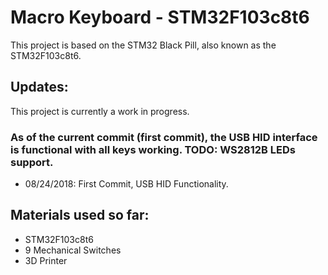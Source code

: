 # Macro Keyboard - STM32F103c8t6
This project is based on the STM32 Black Pill, also known as the STM32F103c8t6.

## Updates:
This project is currently a work in progress.
### As of the current commit (first commit), the USB HID interface is functional with all keys working. TODO: WS2812B LEDs support.
- 08/24/2018: First Commit, USB HID Functionality.

## Materials used so far:
- STM32F103c8t6
- 9 Mechanical Switches
- 3D Printer